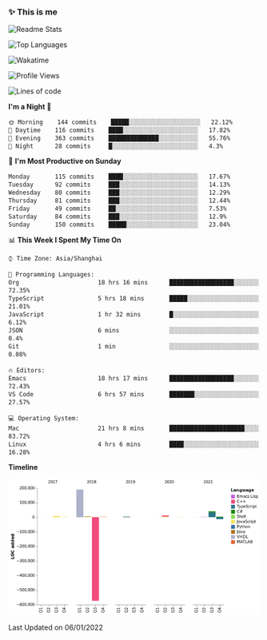 <!--

**icyzeroice/icyzeroice** is a ✨ _special_ ✨ repository because its `README.md` (this file) appears on your GitHub profile.

Here are some ideas to get you started:

- 🔭 I’m currently working on ...
- 🌱 I’m currently learning ...
- 👯 I’m looking to collaborate on ...
- 🤔 I’m looking for help with ...
- 💬 Ask me about ...
- 📫 How to reach me: ...
- 😄 Pronouns: ...
- ⚡ Fun fact: ...

-->

### ✨ This is me

![Readme Stats](https://github-readme-stats.vercel.app/api?username=icyzeroice)

![Top Languages](https://github-readme-stats.vercel.app/api/top-langs/?username=icyzeroice&exclude_repo=scutie2015-digimon&layout=compact&langs_count=5)

![Wakatime](https://github-readme-stats.vercel.app/api/wakatime?username=icyzeroice)

<!--START_SECTION:waka-->
![Profile Views](http://img.shields.io/badge/Profile%20Views-0-blue)

![Lines of code](https://img.shields.io/badge/From%20Hello%20World%20I%27ve%20Written--318%20Thousand%20lines%20of%20code-blue)

**I'm a Night 🦉** 

```text
🌞 Morning    144 commits    █████░░░░░░░░░░░░░░░░░░░░   22.12% 
🌆 Daytime    116 commits    ████░░░░░░░░░░░░░░░░░░░░░   17.82% 
🌃 Evening    363 commits    ██████████████░░░░░░░░░░░   55.76% 
🌙 Night      28 commits     █░░░░░░░░░░░░░░░░░░░░░░░░   4.3%

```
📅 **I'm Most Productive on Sunday** 

```text
Monday       115 commits    ████░░░░░░░░░░░░░░░░░░░░░   17.67% 
Tuesday      92 commits     ███░░░░░░░░░░░░░░░░░░░░░░   14.13% 
Wednesday    80 commits     ███░░░░░░░░░░░░░░░░░░░░░░   12.29% 
Thursday     81 commits     ███░░░░░░░░░░░░░░░░░░░░░░   12.44% 
Friday       49 commits     ██░░░░░░░░░░░░░░░░░░░░░░░   7.53% 
Saturday     84 commits     ███░░░░░░░░░░░░░░░░░░░░░░   12.9% 
Sunday       150 commits    █████░░░░░░░░░░░░░░░░░░░░   23.04%

```


📊 **This Week I Spent My Time On** 

```text
⌚︎ Time Zone: Asia/Shanghai

💬 Programming Languages: 
Org                      18 hrs 16 mins      ██████████████████░░░░░░░   72.35% 
TypeScript               5 hrs 18 mins       █████░░░░░░░░░░░░░░░░░░░░   21.01% 
JavaScript               1 hr 32 mins        █░░░░░░░░░░░░░░░░░░░░░░░░   6.12% 
JSON                     6 mins              ░░░░░░░░░░░░░░░░░░░░░░░░░   0.4% 
Git                      1 min               ░░░░░░░░░░░░░░░░░░░░░░░░░   0.08%

🔥 Editors: 
Emacs                    18 hrs 17 mins      ██████████████████░░░░░░░   72.43% 
VS Code                  6 hrs 57 mins       ███████░░░░░░░░░░░░░░░░░░   27.57%

💻 Operating System: 
Mac                      21 hrs 8 mins       █████████████████████░░░░   83.72% 
Linux                    4 hrs 6 mins        ████░░░░░░░░░░░░░░░░░░░░░   16.28%

```

**Timeline**

![Chart not found](https://raw.githubusercontent.com/icyzeroice/icyzeroice/main/charts/bar_graph.png) 


 Last Updated on 06/01/2022
<!--END_SECTION:waka-->

<!--

### Related
- https://github.com/abhisheknaiidu/awesome-github-profile-readme
- https://github.com/coderjojo/creative-profile-readme
- https://github.com/elangosundar/awesome-README-templates
- https://github.com/durgeshsamariya/awesome-github-profile-readme-templates
- https://github.com/anmol098/waka-readme-stats

-->

